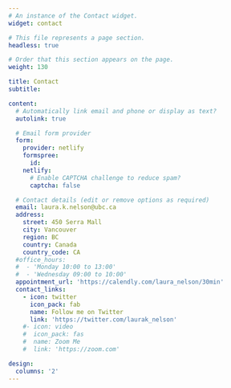 ```yaml
---
# An instance of the Contact widget.
widget: contact

# This file represents a page section.
headless: true

# Order that this section appears on the page.
weight: 130

title: Contact
subtitle:

content:
  # Automatically link email and phone or display as text?
  autolink: true

  # Email form provider
  form:
    provider: netlify
    formspree:
      id:
    netlify:
      # Enable CAPTCHA challenge to reduce spam?
      captcha: false

  # Contact details (edit or remove options as required)
  email: laura.k.nelson@ubc.ca
  address:
    street: 450 Serra Mall
    city: Vancouver
    region: BC
    country: Canada
    country_code: CA
  #office_hours:
  #  - 'Monday 10:00 to 13:00'
  #  - 'Wednesday 09:00 to 10:00'
  appointment_url: 'https://calendly.com/laura_nelson/30min'
  contact_links:
    - icon: twitter
      icon_pack: fab
      name: Follow me on Twitter
      link: 'https://twitter.com/laurak_nelson'
    #- icon: video
    #  icon_pack: fas
    #  name: Zoom Me
    #  link: 'https://zoom.com'

design:
  columns: '2'
---
```

